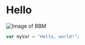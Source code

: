 # Hello

![Image of BBM](https://cdn.tatlerasia.com/tatlerasia/i/2022/10/24133927-marcos-ferdinand-jr_cover_1000x1500.jpg)

``` javascript
var myVar = "Hello, world!";
```
